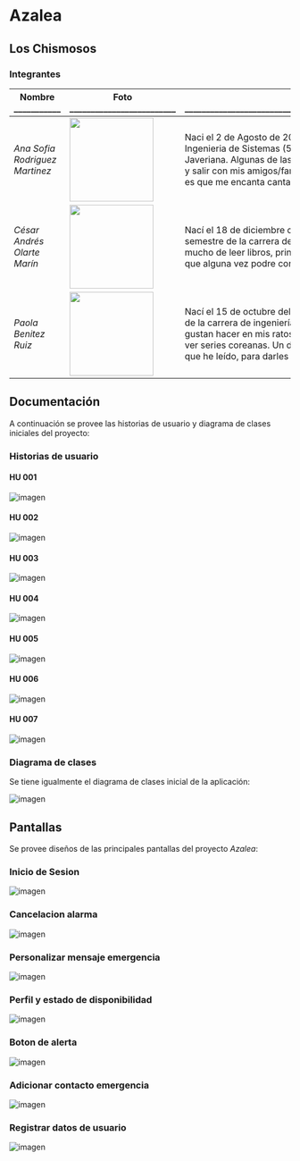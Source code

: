 # Azalea
## Los Chismosos
### Integrantes
|Nombre</br>___________|Foto</br>_________________________|Descripción</br>_______________________________________________________________________________________________________|
|------|---------|-----|
|*Ana Sofia Rodriguez Martinez*|<img src="https://github.com/Intro-CompuMovil/Azalea/assets/118637827/a6c69f01-c498-4671-a6d1-533855e9ca3e" height=150 width=150>|Naci el 2 de Agosto de 2004 en Bogota, Colombia. Actualmente tengo 19 años y soy estudiante de Ingenieria de Sistemas (5to semestre) y Administración de Empresas (7mo semestre) en la Universidad Javeriana. Algunas de las cosas que me gustan hacer en mis ratos libres es tocar el ukelele, ir a karaoke y salir con mis amigos/familia. Mi animal favorito es el gato, y tengo 4, ademas un dato curioso sobre mi es que me encanta cantar, pero no se cantar, y mi flor favorita es el girasol.|
|*César Andrés Olarte Marín*|<img src="https://github.com/Intro-CompuMovil/Azalea/assets/104476524/7a0c7a3b-0cac-4e92-8b33-3aed7005a92c" height=150 width=150>|Nací el 18 de diciembre del 2004 en Bucaramanga, Colombia. Tengo 19 años y soy estudiante de 5.º semestre de la carrera de ingeniería de sistemas dentro de la Pontificia Universidad Javeriana. Disfruto mucho de leer libros, principalmente de romance y fantasía; tengo más horas en los videojuegos de las que alguna vez podre contar; y disfruto de escribir en ratos libres -nada de literatura, solo cartas y así-.|
|*Paola Benitez Ruiz*|<img src="https://github.com/Intro-CompuMovil/Azalea/assets/118636346/0ba2c9a5-9865-4e7c-b9cd-02936057104c" height=150 width=150>|Nací el 15 de octubre del 2004 en Bogotá, Colombia. Tengo 19 años y soy estudiante de 5.º semestre de la carrera de ingeniería de sistemas dentro de la Pontificia Universidad Javeriana. Las cosas que me gustan hacer en mis ratos libres es bailar en mi cuarto cualquier tipo de música, leer libros de romance, ver series coreanas. Un dato curioso sobre mi es que me gusta imaginar la continuación de las historias que he leído, para darles otro final. |

## Documentación
A continuación se provee las historias de usuario y diagrama de clases iniciales del proyecto:

### Historias de usuario
#### HU 001
![imagen](https://github.com/Intro-CompuMovil/Azalea/assets/104476524/94d981d7-38ea-403a-b7bf-0046210d2fa3)

#### HU 002
![imagen](https://github.com/Intro-CompuMovil/Azalea/assets/104476524/3f365939-db37-43d0-87ff-5479f4f8f53c)

#### HU 003
![imagen](https://github.com/Intro-CompuMovil/Azalea/assets/104476524/7d7ed2f9-e8f4-4728-ae20-9bb8f353e79c)

#### HU 004
![imagen](https://github.com/Intro-CompuMovil/Azalea/assets/104476524/782c3b8f-63ff-4dd3-9e6d-36486a045863)


#### HU 005
![imagen](https://github.com/Intro-CompuMovil/Azalea/assets/104476524/5663aa57-6349-4163-a584-a42afa72a28b)


#### HU 006
![imagen](https://github.com/Intro-CompuMovil/Azalea/assets/104476524/514b9a3a-9cda-49bd-a235-03d6b6f82fff)


#### HU 007
![imagen](https://github.com/Intro-CompuMovil/Azalea/assets/104476524/9fe1f524-a8c4-4043-88f7-e3c4a0e6d770)


### Diagrama de clases
Se tiene igualmente el diagrama de clases inicial de la aplicación:

![imagen](https://github.com/Intro-CompuMovil/Azalea/assets/104476524/01ce628f-026d-496b-9ee1-d4169421aaac)


## Pantallas
Se provee diseños de las principales pantallas del proyecto *Azalea*:

### Inicio de Sesion
![imagen](https://github.com/Intro-CompuMovil/Azalea/assets/104476524/8fe62a0b-a954-4e68-9b91-5961a13fadd2)

### Cancelacion alarma
![imagen](https://github.com/Intro-CompuMovil/Azalea/assets/104476524/99c975a4-10b7-4e4c-b098-e2247616fad8)

### Personalizar mensaje emergencia
![imagen](https://github.com/Intro-CompuMovil/Azalea/assets/104476524/f2b94f30-5fee-4764-9882-4802ce88455d)

### Perfil y estado de disponibilidad 
![imagen](https://github.com/Intro-CompuMovil/Azalea/assets/104476524/3ebdea0a-3a7b-4c1f-9ec0-67bdf4964521)

### Boton de alerta
![imagen](https://github.com/Intro-CompuMovil/Azalea/assets/104476524/4412ea33-2efb-4948-8dd8-9f4fa495bd11)

### Adicionar contacto emergencia
![imagen](https://github.com/Intro-CompuMovil/Azalea/assets/104476524/ea6ec8d1-3b26-4723-a655-e300109e12f1)

### Registrar datos de usuario
![imagen](https://github.com/Intro-CompuMovil/Azalea/assets/104476524/caf0a875-6b17-4b0b-9c23-c2f952c97739)
